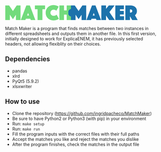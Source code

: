 ![Image of Match Maker](img/matchmaker.png)

Match Maker is a program that finds matches between two instances in different spreadsheets and outputs them in another file. In this first version, initially designed to work for ExplicaENEM, it has previously selected headers, not allowing flexiblity on their choices.

## Dependencies
- pandas
- xlrd
- PyQt5 (5.9.2)
- xlsxwriter

## How to use

- Clone the repository (https://github.com/ingridpacheco/MatchMaker)
- Be sure to have Python2 or Python3 (with pip) in your environment
- Run: `make setup`
- Run: `make run`
- Fill the program inputs with the correct files with their full paths
- Accept the matches you like and reject the matches you dislike
- After the program finishes, check the matches in the output file
